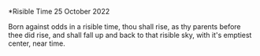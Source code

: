 *Risible Time
25 October 2022

Born against odds in a risible time,
thou shall rise, as thy parents
before thee did rise, and shall fall
up and back to that risible sky,
with it's emptiest center, near time.